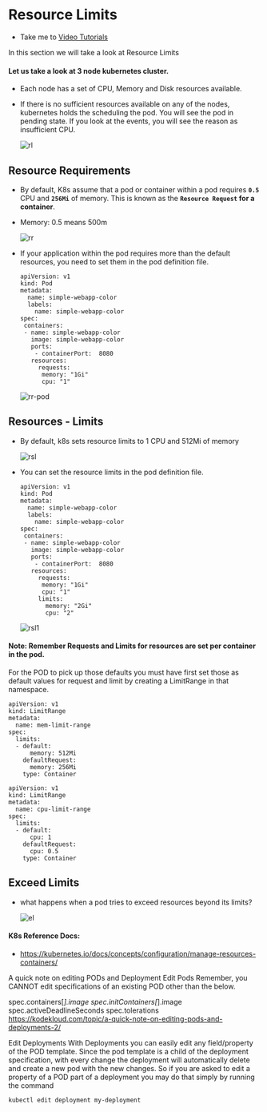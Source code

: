 # Resource Limits
  - Take me to [Video Tutorials](https://kodekloud.com/topic/resource-limits/)
  
In this section we will take a look at Resource Limits

#### Let us take a look at 3 node kubernetes cluster.
- Each node has a set of CPU, Memory and Disk resources available.
- If there is no sufficient resources available on any of the nodes, kubernetes holds the scheduling the pod. You will see the pod in pending state. If you look at the events, you will see the reason as insufficient CPU.
  
  ![rl](../../images/rl.PNG)
  
## Resource Requirements
- By default, K8s assume that a pod or container within a pod requires **`0.5`** CPU and **`256Mi`** of memory. This is known as the **`Resource Request` for a container**.

- Memory: 0.5 means 500m
  
  ![rr](../../images/rr.PNG)
  
- If your application within the pod requires more than the default resources, you need to set them in the pod definition file.

  ```
  apiVersion: v1
  kind: Pod
  metadata:
    name: simple-webapp-color
    labels:
      name: simple-webapp-color
  spec:
   containers:
   - name: simple-webapp-color
     image: simple-webapp-color
     ports:
      - containerPort:  8080
     resources:
       requests:
        memory: "1Gi"
        cpu: "1"
  ```
  ![rr-pod](../../images/rr-pod.PNG) 
   
## Resources - Limits
- By default, k8s sets resource limits to 1 CPU and 512Mi of memory
  
  ![rsl](../../images/rsl.PNG)
  
- You can set the resource limits in the pod definition file.
  
  ```
  apiVersion: v1
  kind: Pod
  metadata:
    name: simple-webapp-color
    labels:
      name: simple-webapp-color
  spec:
   containers:
   - name: simple-webapp-color
     image: simple-webapp-color
     ports:
      - containerPort:  8080
     resources:
       requests:
        memory: "1Gi"
        cpu: "1"
       limits:
         memory: "2Gi"
         cpu: "2"
  ```
  ![rsl1](../../images/rsl1.PNG)
  
#### Note: Remember Requests and Limits for resources are set per container in the pod.
 For the POD to pick up those defaults you must have first set those as default values for request and limit by creating a LimitRange in that namespace.

```
apiVersion: v1
kind: LimitRange
metadata:
  name: mem-limit-range
spec:
  limits:
  - default:
      memory: 512Mi
    defaultRequest:
      memory: 256Mi
    type: Container
```
```
apiVersion: v1
kind: LimitRange
metadata:
  name: cpu-limit-range
spec:
  limits:
  - default:
      cpu: 1
    defaultRequest:
      cpu: 0.5
    type: Container
```
## Exceed Limits
- what happens when a pod tries to exceed resources beyond its limits?

   ![el](../../images/el.PNG)
   
  
#### K8s Reference Docs:
- https://kubernetes.io/docs/concepts/configuration/manage-resources-containers/
  
A quick note on editing PODs and Deployment
Edit Pods
Remember, you CANNOT edit specifications of an existing POD other than the below.

spec.containers[*].image
spec.initContainers[*].image
spec.activeDeadlineSeconds
spec.tolerations
https://kodekloud.com/topic/a-quick-note-on-editing-pods-and-deployments-2/

Edit Deployments
With Deployments you can easily edit any field/property of the POD template. Since the pod template is a child of the deployment specification,  with every change the deployment will automatically delete and create a new pod with the new changes. So if you are asked to edit a property of a POD part of a deployment you may do that simply by running the command
```
kubectl edit deployment my-deployment
```
